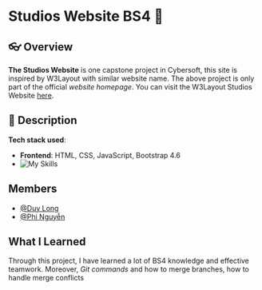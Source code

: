 # Studios Website BS4 👋
## 👓 Overview 

**The Studios Website** is one capstone project in Cybersoft, this site is inspired by W3Layout with similar website name.
The above project is only part of the official _website homepage_. You can visit the W3Layout Studios Website [here](https://wp.w3layouts.com/studious/).

## 🍿 Description
**Tech stack used**:
- **Frontend**: HTML, CSS, JavaScript, Bootstrap 4.6
- ![My Skills](https://skillicons.dev/icons?i=html,css,js,bootstrap)

## Members
- [@Duy Long](https://github.com/Longkovuichutnao)
- [@Phi Nguyễn](https://github.com/phinguyenhh)

## What I Learned
Through this project, I have learned a lot of BS4 knowledge and effective teamwork.
Moreover, _Git commands_ and how to merge branches, how to handle merge conflicts
